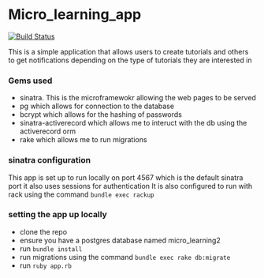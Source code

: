 # Micro_learning_app
[![Build Status](https://travis-ci.org/caveinn/Micro_learning_app.svg?branch=develop)](https://travis-ci.org/caveinn/Micro_learning_app)


This is a simple application that allows users to create 
tutorials and others to get notifications depending on the type of tutorials they are
interested in

### Gems used
- sinatra. This is the microframewokr allowing the web pages to be served
- pg which allows for connection to the database
- bcrypt which allows for the hashing of passwords
- sinatra-activerecord which allows me to interuct with the db using
the activerecord orm
- rake which allows me to run migrations


### sinatra configuration 
This app is set up to run locally on port 4567 which is the default sinatra port
it also uses sessions for authentication
It is also configured to run with rack using the command `bundle exec rackup`

### setting the app up locally 
- clone the repo
- ensure you have a postgres database named micro_learning2
- run `bundle install`
- run migrations using the command `bundle exec rake db:migrate`
- run `ruby app.rb`

